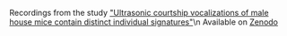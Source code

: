Recordings from the study ["Ultrasonic courtship vocalizations of male house mice contain distinct individual signatures"](https://doi.org/10.1016/j.anbehav.2020.09.006)\n
Available on [Zenodo](https://zenodo.org/records/5771669)
